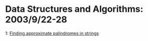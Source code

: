 # Data Structures and Algorithms: 2003/9/22-28  
1: [Finding approximate palindromes in strings](https://doi.org/10.48550/arXiv.cs/0309043)  